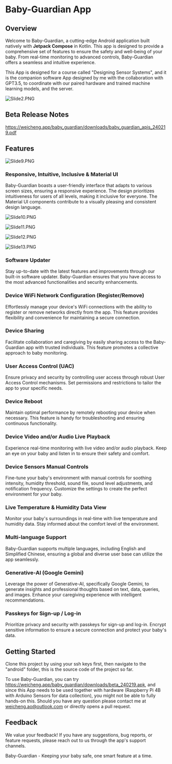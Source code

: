 # Baby-Guardian App

## Overview

Welcome to Baby-Guardian, a cutting-edge Android application built natively with **Jetpack Compose** in Kotlin. This app is designed to provide a comprehensive set of features to ensure the safety and well-being of your baby. From real-time monitoring to advanced controls, Baby-Guardian offers a seamless and intuitive experience.

This App is designed for a course called "Designing Sensor Systems", and it is the companion software App designed by me with the collaboration with GPT3.5, to coordinate with our paired hardware and trained machine learning models, and the server.

![Slide2.PNG](Slide2.PNG)

## Beta Release Notes

https://weicheng.app/baby_guardian/downloads/baby_guardian_apis_240219.pdf

## Features

![Slide9.PNG](Slide9.PNG)

### Responsive, Intuitive, Inclusive & Material UI

Baby-Guardian boasts a user-friendly interface that adapts to various screen sizes, ensuring a responsive experience. The design prioritizes intuitiveness for users of all levels, making it inclusive for everyone. The Material UI components contribute to a visually pleasing and consistent design language.

![Slide10.PNG](Slide10.PNG)

![Slide11.PNG](Slide11.PNG)

![Slide12.PNG](Slide12.PNG)

![Slide13.PNG](Slide13.PNG)

### Software Updater

Stay up-to-date with the latest features and improvements through our built-in software updater. Baby-Guardian ensures that you have access to the most advanced functionalities and security enhancements.

### Device WiFi Network Configuration (Register/Remove)

Effortlessly manage your device's WiFi connections with the ability to register or remove networks directly from the app. This feature provides flexibility and convenience for maintaining a secure connection.

### Device Sharing

Facilitate collaboration and caregiving by easily sharing access to the Baby-Guardian app with trusted individuals. This feature promotes a collective approach to baby monitoring.

### User Access Control (UAC)

Ensure privacy and security by controlling user access through robust User Access Control mechanisms. Set permissions and restrictions to tailor the app to your specific needs.

### Device Reboot

Maintain optimal performance by remotely rebooting your device when necessary. This feature is handy for troubleshooting and ensuring continuous functionality.

### Device Video and/or Audio Live Playback

Experience real-time monitoring with live video and/or audio playback. Keep an eye on your baby and listen in to ensure their safety and comfort.

### Device Sensors Manual Controls

Fine-tune your baby's environment with manual controls for soothing intensity, humidity threshold, sound file, sound level adjustments, and notification frequency. Customize the settings to create the perfect environment for your baby.

### Live Temperature & Humidity Data View

Monitor your baby's surroundings in real-time with live temperature and humidity data. Stay informed about the comfort level of the environment.

### Multi-language Support

Baby-Guardian supports multiple languages, including English and Simplified Chinese, ensuring a global and diverse user base can utilize the app seamlessly.

### Generative-AI (Google Gemini)

Leverage the power of Generative-AI, specifically Google Gemini, to generate insights and professional thoughts based on text, data, queries, and images. Enhance your caregiving experience with intelligent recommendations.

### Passkeys for Sign-up / Log-in

Prioritize privacy and security with passkeys for sign-up and log-in. Encrypt sensitive information to ensure a secure connection and protect your baby's data.

## Getting Started

Clone this project by using your ssh keys first, then navigate to the "android" folder, this is the source code of the project so far.

To use Baby-Guardian, you can try https://weicheng.app/baby_guardian/downloads/beta_240219.apk, and since this App needs to be used together with hardware (Raspberry Pi 4B with Arduino Sensors for data collection), you might not be able to fully hands-on this. Should you have any question please contact me at weicheng.ao@outlook.com or directly opens a pull request.

## Feedback

We value your feedback! If you have any suggestions, bug reports, or feature requests, please reach out to us through the app's support channels.

Baby-Guardian - Keeping your baby safe, one smart feature at a time.
